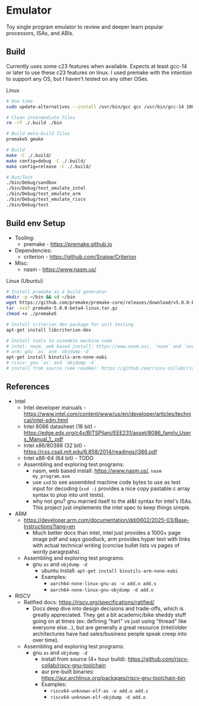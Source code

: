 # Emulator
Toy single program emulator to review and deeper learn popular processors, ISAs, and ABIs.

## Build
Currently uses some c23 features when available. Expects at least gcc-14 or later to use
these c23 features on linux. I used premake with the intention to support any OS, but I haven't tested on any other OSes.

Linux
```sh
# One time
sudo update-alternatives --install /usr/bin/gcc gcc /usr/bin/gcc-14 100

# Clean intermediate files
rm -rf ./.build ./bin

# Build meta-build files
premake5 gmake

# Build
make -C ./.build/
make config=debug -C ./.build/
make config=release -C ./.build/

# Run/Test
./bin/Debug/sandbox
./bin/Debug/test_emulate_intel
./bin/Debug/test_emulate_arm
./bin/Debug/test_emulate_riscv
./bin/Debug/test
```

## Build env Setup
* Tooling:
  * premake - https://premake.github.io
* Dependencies:
  * criterion - https://github.com/Snaipe/Criterion
* Misc:
  * nasm - https://www.nasm.us/

Linux (Ubuntu):
```sh
# Install premake as a build generator
mkdir -p ~/bin && cd ~/bin
wget https://github.com/premake/premake-core/releases/download/v5.0.0-beta4/premake-5.0.0-beta4-linux.tar.gz
tar -xvzf premake-5.0.0-beta4-linux.tar.gz
chmod +x ./premake5

# Install criterion dev package for unit testing
apt-get install libcriterion-dev

# Install tools to assemble machine code
# intel: nasm, web based install: https://www.nasm.us/, `nasm` and `xxd -i`
# arm: gnu `as` and `objdump -d`
apt-get install binutils-arm-none-eabi
# riscv: gnu `as` and `objdump -d`
# install from source (see readme): https://github.com/riscv-collab/riscv-gnu-toolchain
```

## References
* Intel
  * Intel developer manuals - https://www.intel.com/content/www/us/en/developer/articles/technical/intel-sdm.html
  * Intel 8086 datasheet (16 bit) - https://edge.edx.org/c4x/BITSPilani/EEE231/asset/8086_family_Users_Manual_1_.pdf
  * Intel x86/80386 (32 bit) - https://css.csail.mit.edu/6.858/2014/readings/i386.pdf
  * Intel x86-64 (64 bit) - TODO
  * Assembling and exploring test programs:
    * nasm, web based install: https://www.nasm.us/, `nasm my_program.asm`
    * use `xxd` to see assembled machine code bytes to use as test input for decoding (`xxd -i` provides a nice copy pastable c array syntax to plop into unit tests).
    * why not gnu? gnu married itself to the at&t syntax for intel's ISAs. This project just implements the intel spec to keep things simple.
* ARM
  * https://developer.arm.com/documentation/ddi0602/2025-03/Base-Instructions?lang=en
    * Much better docs than intel, intel just provides a 1000+ page image pdf and says goodluck, arm provides hyper text with links with actual technical writing (concise bullet lists vs pages of wordy paragrpahs).
  * Assembling and exploring test programs:
    * gnu `as` and `objdump -d`
      * ubuntu install: `apt-get install binutils-arm-none-eabi`
      * Examples:
        * `aarch64-none-linux-gnu-as -o add.o add.s`
        * `aarch64-none-linux-gnu-objdump -d add.o`
* RISCV
  * Ratified docs: https://riscv.org/specifications/ratified/
    * Docs deep dive into design decisions and trade-offs, which is greatly appreciated. They get a bit academic/bike sheddy stuff going on at times (ex: defining "hart" vs just using "thread" like everyone else...), but are generally a great resource (intel/older architectures have had sales/business people speak creep into over time).
  * Assembling and exploring test programs:
    * gnu `as` and `objdump -d`
      * install from source (4+ hour build): https://github.com/riscv-collab/riscv-gnu-toolchain
      * aur pre-built binaries: https://aur.archlinux.org/packages/riscv-gnu-toolchain-bin
      * Examples:
        * `riscv64-unknown-elf-as -o add.o add.s`
        * `riscv64-unknown-elf-objdump -d add.o`
